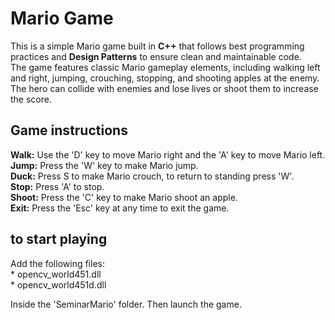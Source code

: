 # Mario Game
This is a simple Mario game built in **C++** that follows best programming practices and **Design Patterns** to ensure clean and maintainable code.</br> 
The game features classic Mario gameplay elements, including walking left and right, jumping, crouching, stopping, and shooting apples at the enemy.</br> 
The hero can collide with enemies and lose lives or shoot them to increase the score.


## Game instructions
**Walk:** Use the 'D' key to move Mario right and the 'A' key to move Mario left.</br>
**Jump:** Press the 'W' key to make Mario jump.</br>
**Duck:** Press S to make Mario crouch, to return to standing press 'W'.</br>
**Stop:** Press 'A' to stop.</br>
**Shoot:** Press the 'C' key to make Mario shoot an apple.</br>
**Exit:** Press the 'Esc' key at any time to exit the game.</br>

## to start playing
Add the following files:</br>
     * opencv_world451.dll</br>
     * opencv_world451d.dll</br>

Inside the 'SeminarMario' folder. Then launch the game.
